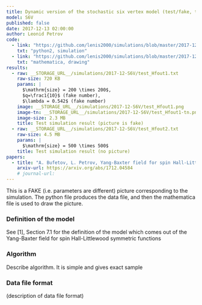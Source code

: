 ```yaml
---
title: Dynamic version of the stochastic six vertex model (test/fake, to be updated to real at some point)
model: S6V
published: false
date: 2017-12-13 02:00:00
author: Leonid Petrov
code:
  - link: "https://github.com/lenis2000/simulations/blob/master/2017-12-13-dynS6V/2017-12-13-dynS6V.py"
    txt: "python2, simulation"
  - link: "https://github.com/lenis2000/simulations/blob/master/2017-12-13-dynS6V/test_2017-12-13-dynS6V.nb"
    txt: "mathematica, drawing"
results:
  - raw: __STORAGE_URL__/simulations/2017-12-S6V/test_Hfout1.txt
    raw-size: 720 KB
    params: |
      $\mathrm{size} = 200 \times 200$,
      $q=\frac1{10}$ (fake number),
      $\lambda = 0.542$ (fake number)
    image: __STORAGE_URL__/simulations/2017-12-S6V/test_Hfout1.png
    image-tn: __STORAGE_URL__/simulations/2017-12-S6V/test_Hfout1-tn.png
    image-size: 2.3 MB
    title: Test simulation result (picture is fake)
  - raw: __STORAGE_URL__/simulations/2017-12-S6V/test_Hfout2.txt
    raw-size: 4.5 MB
    params: |
      $\mathrm{size} = 500 \times 500$
    title: Test simulation result (no picture)
papers:
  - title: "A. Bufetov, L. Petrov, Yang-Baxter field for spin Hall-Littlewood symmetric functions (2017)"
    arxiv-url: https://arxiv.org/abs/1712.04584
    # journal-url:
---
```


This is a FAKE (i.e. parameters are different) picture
corresponding to the simulation. The python file produces the data file, and
then the mathematica file is used to draw the picture.

### Definition of the model

See [1], Section 7.1 for the definition of the model which comes out of the Yang-Baxter field for spin Hall-Littlewood symmetric functions

### Algorithm

Describe algorithm. It is simple and gives exact sample

### Data file format

(description of data file format)
